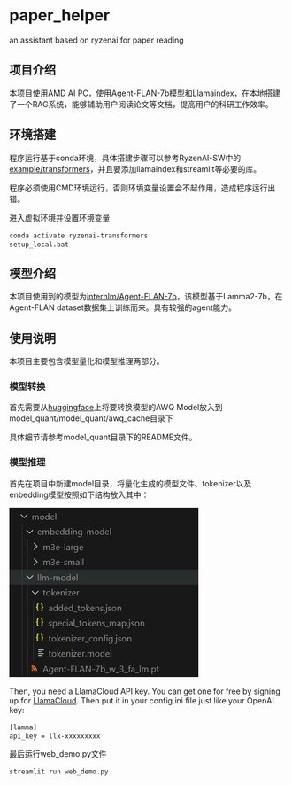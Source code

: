 # paper_helper

an assistant based on ryzenai for paper reading

## 项目介绍

本项目使用AMD AI PC，使用Agent-FLAN-7b模型和Llamaindex，在本地搭建了一个RAG系统，能够辅助用户阅读论文等文档，提高用户的科研工作效率。

## 环境搭建
程序运行基于conda环境，具体搭建步骤可以参考RyzenAI-SW中的[example/transformers](https://github.com/amd/RyzenAI-SW/tree/main/example/transformers)，并且要添加llamaindex和streamlit等必要的库。

程序必须使用CMD环境运行，否则环境变量设置会不起作用，造成程序运行出错。

进入虚拟环境并设置环境变量
```
conda activate ryzenai-transformers
setup_local.bat
```

## 模型介绍

本项目使用到的模型为[internlm/Agent-FLAN-7b](https://huggingface.co/internlm/Agent-FLAN-7b)，该模型基于Lamma2-7b，在Agent-FLAN dataset数据集上训练而来。具有较强的agent能力。

## 使用说明

本项目主要包含模型量化和模型推理两部分。

### 模型转换

首先需要从[huggingface](https://huggingface.co/datasets/mit-han-lab/awq-model-zoo)上将要转换模型的AWQ Model放入到model_quant/model_quant/awq_cache目录下

具体细节请参考model_quant目录下的README文件。

### 模型推理

首先在项目中新建model目录，将量化生成的模型文件、tokenizer以及enbedding模型按照如下结构放入其中：

![pic](./img/model_folder.png)

Then, you need a LlamaCloud API key. You can get one for free by signing up for [LlamaCloud](https://cloud.llamaindex.ai/). Then put it in your config.ini file just like your OpenAI key:
```
[lamma]
api_key = llx-xxxxxxxxx
```

最后运行web_demo.py文件
```
streamlit run web_demo.py
```

